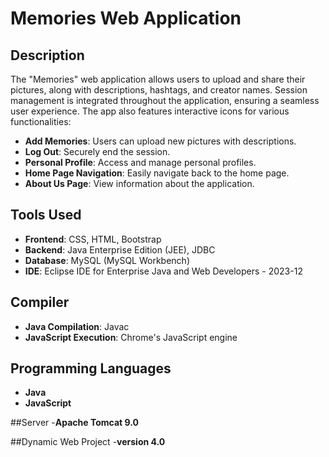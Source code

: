 # Memories Web Application

## Description
The "Memories" web application allows users to upload and share their pictures, along with descriptions, hashtags, and creator names.
Session management is integrated throughout the application, ensuring a seamless user experience.
The app also features interactive icons for various functionalities:
- **Add Memories**: Users can upload new pictures with descriptions.
- **Log Out**: Securely end the session.
- **Personal Profile**: Access and manage personal profiles.
- **Home Page Navigation**: Easily navigate back to the home page.
- **About Us Page**: View information about the application.

## Tools Used
- **Frontend**: CSS, HTML, Bootstrap
- **Backend**: Java Enterprise Edition (JEE), JDBC
- **Database**: MySQL (MySQL Workbench)
- **IDE**: Eclipse IDE for Enterprise Java and Web Developers - 2023-12

## Compiler
- **Java Compilation**: Javac
- **JavaScript Execution**: Chrome's JavaScript engine

## Programming Languages
- **Java**
- **JavaScript**

##Server 
-**Apache Tomcat 9.0**

##Dynamic Web Project
-**version 4.0**

